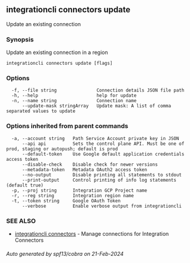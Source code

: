 ## integrationcli connectors update

Update an existing connection

### Synopsis

Update an existing connection in a region

```
integrationcli connectors update [flags]
```

### Options

```
  -f, --file string               Connection details JSON file path
  -h, --help                      help for update
  -n, --name string               Connection name
      --update-mask stringArray   Update mask: A list of comma separated values to update
```

### Options inherited from parent commands

```
  -a, --account string   Path Service Account private key in JSON
      --api api          Sets the control plane API. Must be one of prod, staging or autopush; default is prod
      --default-token    Use Google default application credentials access token
      --disable-check    Disable check for newer versions
      --metadata-token   Metadata OAuth2 access token
      --no-output        Disable printing all statements to stdout
      --print-output     Control printing of info log statements (default true)
  -p, --proj string      Integration GCP Project name
  -r, --reg string       Integration region name
  -t, --token string     Google OAuth Token
      --verbose          Enable verbose output from integrationcli
```

### SEE ALSO

* [integrationcli connectors](integrationcli_connectors.md)	 - Manage connections for Integration Connectors

###### Auto generated by spf13/cobra on 21-Feb-2024
